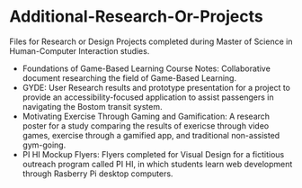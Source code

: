# Additional-Research-Or-Projects
Files for Research or Design Projects completed during Master of Science in Human-Computer Interaction studies.
* Foundations of Game-Based Learning Course Notes: Collaborative document researching the field of Game-Based Learning.
* GYDE: User Research results and prototype presentation for a project to provide an accessibility-focused application to assist passengers in navigating the Bostom transit system.
* Motivating Exercise Through Gaming and Gamification: A research poster for a study comparing the results of exericse through video games, exercise through a gamified app, and traditional non-assisted gym-going.
* PI HI Mockup Flyers: Flyers completed for Visual Design for a fictitious outreach program called PI HI, in which students learn web development through Rasberry Pi desktop computers.
